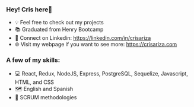 ### Hey! Cris here👋

- 💡 Feel free to check out my projects
- 📚 Graduated from Henry Bootcamp
- 👔 Connect on Linkedin: https://linkedin.com/in/crisariza
- 🌐 Visit my webpage if you want to see more: https://crisariza.com

### A few of my skills:

- 💻 React, Redux, NodeJS, Express, PostgreSQL, Sequelize, Javascript, HTML, and CSS
- 🗺️ English and Spanish
- 💬 SCRUM methodologies
